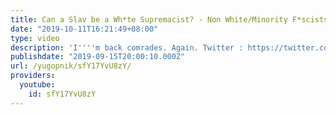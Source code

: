 ```yaml
---
title: Can a Slav be a Wh*te Supremacist? - Non White/Minority F*scists
date: "2019-10-11T16:21:49+08:00"
type: video
description: 'I''''m back comrades. Again. Twitter : https://twitter.com/yugopnik'
publishdate: "2019-09-15T20:00:10.000Z"
url: /yugopnik/sfY17YvU8zY/
providers:
  youtube:
    id: sfY17YvU8zY
---
```

